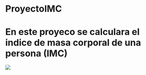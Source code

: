 # ProyectoIMC
# En este proyeco se calculara el indice de masa corporal de una persona (IMC)
![](https://www.gob.mx/cms/uploads/article/main_image/74044/09_11_18_blog_indice_de_masa_corporal_CM-01.jpg)
